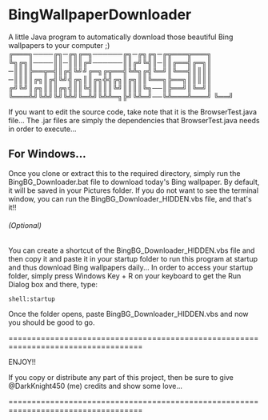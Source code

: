 # BingWallpaperDownloader
A little Java program to automatically download those beautiful Bing wallpapers to your computer ;)
╔═══╗────╔╗─╔╗╔═╗──────╔╗─╔╗╔╗─╔╦═══╦═══╗ 
╚╗╔╗║────║║─║║║╔╝──────║║╔╝╚╣║─║║╔══╣╔═╗║ 
─║║║╠══╦═╣║╔╣╚╝╝╔═╗╔╦══╣╚╩╗╔╣╚═╝║╚══╣║║║║ 
─║║║║╔╗║╔╣╚╝╣╔╗║║╔╗╬╣╔╗║╔╗║║╚══╗╠══╗║║║║║ 
╔╝╚╝║╔╗║║║╔╗╣║║╚╣║║║║╚╝║║║║╚╗──║╠══╝║╚═╝║ 
╚═══╩╝╚╩╝╚╝╚╩╝╚═╩╝╚╩╩═╗╠╝╚╩═╝──╚╩═══╩═══╝ 
                    ╚══╝

If you want to edit the source code, take note that it is the BrowserTest.java file...
The .jar files are simply the dependencies that BrowserTest.java needs in order to execute...

## For Windows...

Once you clone or extract this to the required directory, simply run the BingBG_Downloader.bat file to
download today's Bing wallpaper. By default, it will be saved in your Pictures folder. If you do not want
to see the terminal window, you can run the BingBG_Downloader_HIDDEN.vbs file, and that's it!!

###### (Optional)
You can create a shortcut of the BingBG_Downloader_HIDDEN.vbs file and then copy it and paste it in
your startup folder to run this program at startup and thus download Bing wallpapers daily...
In order to access your startup folder, simply press Windows Key + R on your keyboard to get the Run
Dialog box and there, type:
```
shell:startup
```
Once the folder opens, paste BingBG_Downloader_HIDDEN.vbs and now you should be good to go.

===================================================================================

ENJOY!!

If you copy or distribute any part of this project, then be sure to give @DarkKnight450 (me) credits
and show some love...

===================================================================================

